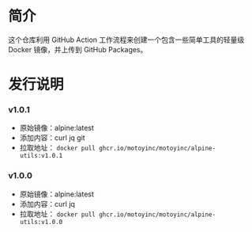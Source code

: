 # 简介

这个仓库利用 GitHub Action 工作流程来创建一个包含一些简单工具的轻量级 Docker 镜像，并上传到 GitHub Packages。

# 发行说明
### v1.0.1
- 原始镜像：alpine:latest
- 添加内容：curl jq git
- 拉取地址： ``docker pull ghcr.io/motoyinc/motoyinc/alpine-utils:v1.0.1``

### v1.0.0
- 原始镜像：alpine:latest
- 添加内容：curl jq
- 拉取地址： ``docker pull ghcr.io/motoyinc/motoyinc/alpine-utils:v1.0.0``
